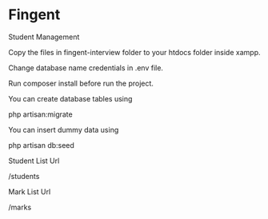 # Fingent
Student Management

Copy the files in fingent-interview folder to your htdocs folder inside xampp.

Change database name credentials in .env file.

Run composer install before run the project.


You can create database tables using

php artisan:migrate

You can insert dummy data using

php artisan db:seed


Student List Url

/students

Mark List Url

/marks
